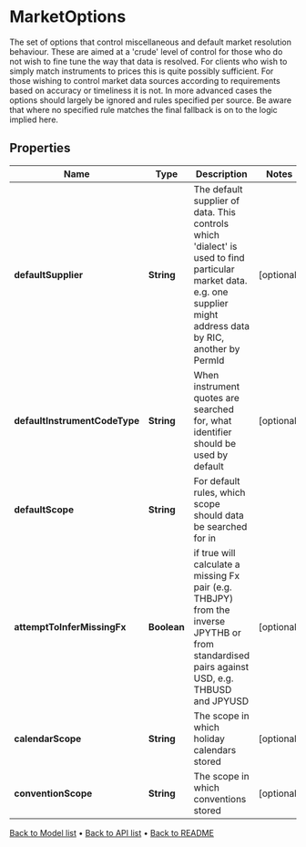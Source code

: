 

# MarketOptions

The set of options that control miscellaneous and default market resolution behaviour. These are aimed at a 'crude' level of control for those who do not wish to fine tune the way that data is resolved. For clients who wish to simply match instruments to prices this is quite possibly sufficient. For those wishing to control market data sources according to requirements based on accuracy or timeliness it is not. In more advanced cases the options should largely be ignored and rules specified per source. Be aware that where no specified rule matches the final fallback is on to the logic implied here.

## Properties

| Name | Type | Description | Notes |
|------------ | ------------- | ------------- | -------------|
|**defaultSupplier** | **String** | The default supplier of data. This controls which &#39;dialect&#39; is used to find particular market data. e.g. one supplier might address data by RIC, another by PermId |  [optional] |
|**defaultInstrumentCodeType** | **String** | When instrument quotes are searched for, what identifier should be used by default |  [optional] |
|**defaultScope** | **String** | For default rules, which scope should data be searched for in |  |
|**attemptToInferMissingFx** | **Boolean** | if true will calculate a missing Fx pair (e.g. THBJPY) from the inverse JPYTHB or from standardised pairs against USD, e.g. THBUSD and JPYUSD |  [optional] |
|**calendarScope** | **String** | The scope in which holiday calendars stored |  [optional] |
|**conventionScope** | **String** | The scope in which conventions stored |  [optional] |



[Back to Model list](../README.md#documentation-for-models) &#8226; [Back to API list](../README.md#documentation-for-api-endpoints) &#8226; [Back to README](../README.md)


